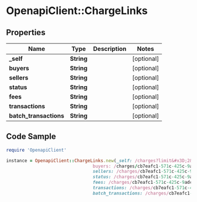 # OpenapiClient::ChargeLinks

## Properties

Name | Type | Description | Notes
------------ | ------------- | ------------- | -------------
**_self** | **String** |  | [optional] 
**buyers** | **String** |  | [optional] 
**sellers** | **String** |  | [optional] 
**status** | **String** |  | [optional] 
**fees** | **String** |  | [optional] 
**transactions** | **String** |  | [optional] 
**batch_transactions** | **String** |  | [optional] 

## Code Sample

```ruby
require 'OpenapiClient'

instance = OpenapiClient::ChargeLinks.new(_self: /charges?limit&#x3D;2&amp;offset,
                                 buyers: /charges/cb7eafc1-571c-425c-9adc-f56cb585cd68/buyers,
                                 sellers: /charges/cb7eafc1-571c-425c-9adc-f56cb585cd68/sellers,
                                 status: /charges/cb7eafc1-571c-425c-9adc-f56cb585cd68/status,
                                 fees: /charges/cb7eafc1-571c-425c-9adc-f56cb585cd68/fees,
                                 transactions: /charges/cb7eafc1-571c-425c-9adc-f56cb585cd68/transactions,
                                 batch_transactions: /charges/cb7eafc1-571c-425c-9adc-f56cb585cd68/batch_transactions)
```


